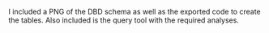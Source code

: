 I included a PNG of the DBD schema as well as the exported code to create the tables.  Also included is the query tool with the required analyses.
